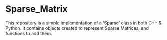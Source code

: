 # Sparse_Matrix
This repository is a simple implementation of a 'Sparse' class in both C++ &amp; Python. It contains objects created to represent Sparse Matrices, and functions to add them. 
